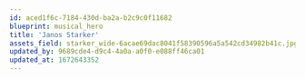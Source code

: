 ```yaml
---
id: aced1f6c-7184-430d-ba2a-b2c9c0f11682
blueprint: musical_hero
title: 'Janos Starker'
assets_field: starker_wide-6acae69dac8041f58390596a5a542cd34982b41c.jpg
updated_by: 9689cde4-d9c4-4a0a-a0f0-e088ff46ca01
updated_at: 1672643352
---
```

